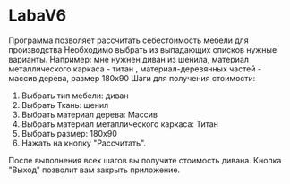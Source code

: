 # LabaV6
Программа позволяет рассчитать себестоимость мебели для производства
Необходимо выбрать из выпадающих списков нужные варианты.
Например: мне нужнен диван из шенила, материал металлического каркаса - титан , материал-деревянных частей - массив дерева, размер 180х90
Шаги для получения стоимости:
1. Выбрать тип мебели: диван
2. Выбрать Ткань: шенил
3. Выбрать материал дерева: Массив
4. Выбрать материал металлического каркаса: Титан
5. Выбрать размер: 180х90
6. Нажать на кнопку "Рассчитать".

После выполнения всех шагов вы получите стоимость дивана.
Кнопка "Выход" позволит вам закрыть приложение.
